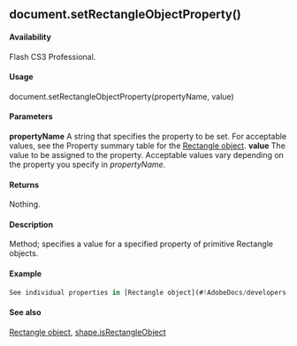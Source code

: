 ## document.setRectangleObjectProperty()

#### Availability

Flash CS3 Professional.

#### Usage

document.setRectangleObjectProperty(propertyName, value)

#### Parameters

**propertyName** A string that specifies the property to be set. For acceptable values, see the Property summary table for the [Rectangle object](#!AdobeDocs/developers-animatesdk-docs/test/Rectangle_object/RectangleObject_summary.md).
**value** The value to be assigned to the property. Acceptable values vary depending on the property you specify in
*propertyName*.

#### Returns

Nothing.

#### Description

Method; specifies a value for a specified property of primitive Rectangle objects.

#### Example

```javascript
See individual properties in [Rectangle object](#!AdobeDocs/developers-animatesdk-docs/test/Rectangle_object/RectangleObject_summary.md) for examples.

```
#### See also

[Rectangle object](#!AdobeDocs/developers-animatesdk-docs/test/Rectangle_object/RectangleObject_summary.md), [shape.isRectangleObject](#!AdobeDocs/developers-animatesdk-docs/test/Shape_object/shape10.md)
